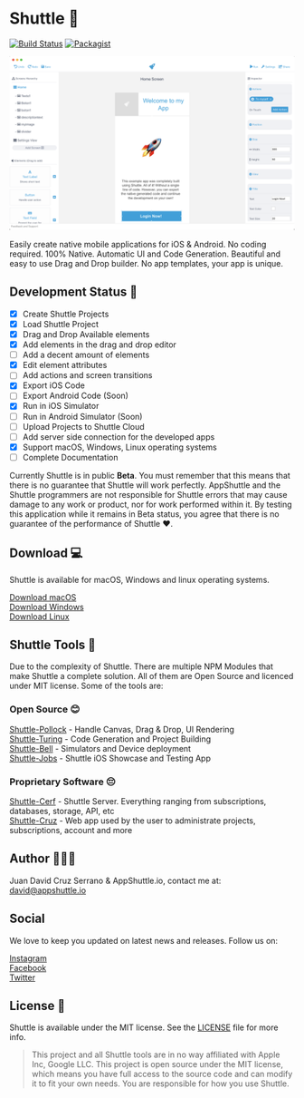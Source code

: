 # Shuttle 🚀

[![Build Status](https://travis-ci.org/AppShuttleInc/Shuttle.svg?branch=master)](https://travis-ci.org/AppShuttleInc/Shuttle)
[![Packagist](https://img.shields.io/packagist/l/doctrine/orm.svg)](LICENSE)


![Screenshot](Cover.png)


Easily create native mobile applications for iOS & Android. No coding required. 100% Native. Automatic UI and Code Generation. Beautiful and easy to use Drag and Drop builder. No app templates, your app is unique.


## Development Status 🏁

- [x] Create Shuttle Projects
- [x] Load Shuttle Project
- [x] Drag and Drop Available elements
- [x] Add elements in the drag and drop editor
- [ ] Add a decent amount of elements
- [x] Edit element attributes
- [ ] Add actions and screen transitions
- [x] Export iOS Code
- [ ] Export Android Code (Soon)
- [x] Run in iOS Simulator
- [ ] Run in Android Simulator (Soon)
- [ ] Upload Projects to Shuttle Cloud
- [ ] Add server side connection for the developed apps
- [X] Support macOS, Windows, Linux operating systems
- [ ] Complete Documentation

Currently Shuttle is in public **Beta**. You must remember that this means that there is no guarantee that Shuttle will work perfectly. AppShuttle and the Shuttle programmers are not responsible for Shuttle errors that may cause damage to any work or product, nor for work performed within it. By testing this application while it remains in Beta status, you agree that there is no guarantee of the performance of Shuttle ❤️.

## Download 💻

Shuttle is available for macOS, Windows and linux operating systems.

[Download macOS](#) <br/>
[Download Windows](#) <br/>
[Download Linux](#) <br/>

## Shuttle Tools 🔨

Due to the complexity of Shuttle. There are multiple NPM Modules that make Shuttle a complete solution. All of them are Open Source and licenced under MIT license. Some of the tools are:

### Open Source 😊
[Shuttle-Pollock](https://github.com/AppShuttleInc/Shuttle-Pollock) - Handle Canvas, Drag & Drop, UI Rendering <br/>
[Shuttle-Turing](https://github.com/AppShuttleInc/Shuttle-Turing) - Code Generation and Project Building <br/>
[Shuttle-Bell](https://github.com/AppShuttleInc/Shuttle-Bell) - Simulators and Device deployment <br/>
[Shuttle-Jobs](https://github.com/AppShuttleInc/Shuttle-Jobs) - Shuttle iOS Showcase and Testing App <br/>

### Proprietary Software 😔
[Shuttle-Cerf](#) - Shuttle Server. Everything ranging from subscriptions, databases, storage, API, etc <br/>
[Shuttle-Cruz](#) - Web app used by the user to administrate projects, subscriptions, account and more <br/>


## Author 👨🏻‍💻

Juan David Cruz Serrano & AppShuttle.io, contact me at: [david@appshuttle.io](mailto:david@appshuttle.io)

## Social

We love to keep you updated on latest news and releases. Follow us on: <br/>

[Instagram](https://instagram.com/AppShuttle.io) <br/>
[Facebook](https://facebook.com/AppShuttle.io) <br/>
[Twitter](https://twitter.com/AppShuttleio) <br/>

## License 📄

Shuttle is available under the MIT license. See the [LICENSE](LICENSE) file for more info.

> This project and all Shuttle tools are in no way affiliated with Apple Inc, Google LLC. This project is open source under the MIT license, which means you have full access to the source code and can modify it to fit your own needs. You are responsible for how you use Shuttle.
